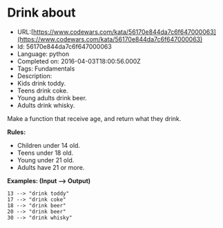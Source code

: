 # Drink about

 - URL:[https://www.codewars.com/kata/56170e844da7c6f647000063](https://www.codewars.com/kata/56170e844da7c6f647000063)
 - Id: 56170e844da7c6f647000063
 - Language: python
 - Completed on: 2016-04-03T18:00:56.000Z
 - Tags: Fundamentals
 - Description:
- Kids drink toddy.
- Teens drink coke.
- Young adults drink beer.
- Adults drink whisky.

Make a function that receive age, and return what they drink.

**Rules:**

- Children under 14 old.
- Teens under 18 old.
- Young under 21 old.
- Adults have 21 or more.

**Examples: (Input --> Output)**

```
13 --> "drink toddy"
17 --> "drink coke"
18 --> "drink beer"
20 --> "drink beer"
30 --> "drink whisky"
```
